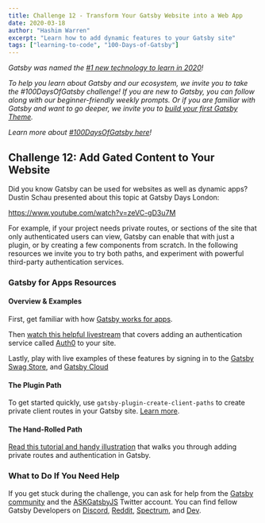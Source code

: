 ```yaml
---
title: Challenge 12 - Transform Your Gatsby Website into a Web App
date: 2020-03-18
author: "Hashim Warren"
excerpt: "Learn how to add dynamic features to your Gatsby site"
tags: ["learning-to-code", "100-Days-of-Gatsby"]
---
```


_Gatsby was named the [#1 new technology to learn in 2020](https://www.cnbc.com/2019/12/02/10-hottest-tech-skills-that-could-pay-off-most-in-2020-says-new-report.html)!_

_To help you learn about Gatsby and our ecosystem, we invite you to take the #100DaysOfGatsby challenge! If you are new to Gatsby, you can follow along with our beginner-friendly weekly prompts. Or if you are familiar with Gatsby and want to go deeper, we invite you to [build your first Gatsby Theme](/docs/themes/building-themes/)._

_Learn more about [#100DaysOfGatsby here](/blog/100days)!_

## Challenge 12: Add Gated Content to Your Website

Did you know Gatsby can be used for websites as well as dynamic apps? Dustin Schau presented about this topic at Gatsby Days London:

<https://www.youtube.com/watch?v=zeVC-gD3u7M>

For example, if your project needs private routes, or sections of the site that only authenticated users can view, Gatsby can enable that with just a plugin, or by creating a few components from scratch. In the following resources we invite you to try both paths, and experiment with powerful third-party authentication services.

### Gatsby for Apps Resources

#### Overview & Examples

First, get familiar with how [Gatsby works for apps](/docs/adding-app-and-website-functionality/).

Then [watch this helpful livestream](/blog/2019-03-21-add-auth0-to-gatsby-livestream/) that covers adding an authentication service called [Auth0](https://auth0.com/) to your site.

Lastly, play with live examples of these features by signing in to the [Gatsby Swag Store](https://store.gatsbyjs.org/), and [Gatsby Cloud](https://gatsbyjs.com/cloud)

#### The Plugin Path

To get started quickly, use `gatsby-plugin-create-client-paths` to create private client routes in your Gatsby site. [Learn more](/packages/gatsby-plugin-create-client-paths).

#### The Hand-Rolled Path

[Read this tutorial and handy illustration](/docs/client-only-routes-and-user-authentication/) that walks you through adding private routes and authentication in Gatsby.

### What to Do If You Need Help

If you get stuck during the challenge, you can ask for help from the [Gatsby community](/contributing/community/) and the [ASKGatsbyJS](https://twitter.com/AskGatsbyJS) Twitter account. You can find fellow Gatsby Developers on [Discord](https://discordapp.com/invite/gatsby), [Reddit](https://www.reddit.com/r/gatsbyjs/), [Spectrum](https://spectrum.chat/gatsby-js), and [Dev](https://dev.to/t/gatsby).
